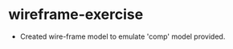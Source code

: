 # wireframe-exercise
<ul>
<li>Created wire-frame model to emulate 'comp' model provided.</li>
</ul>
